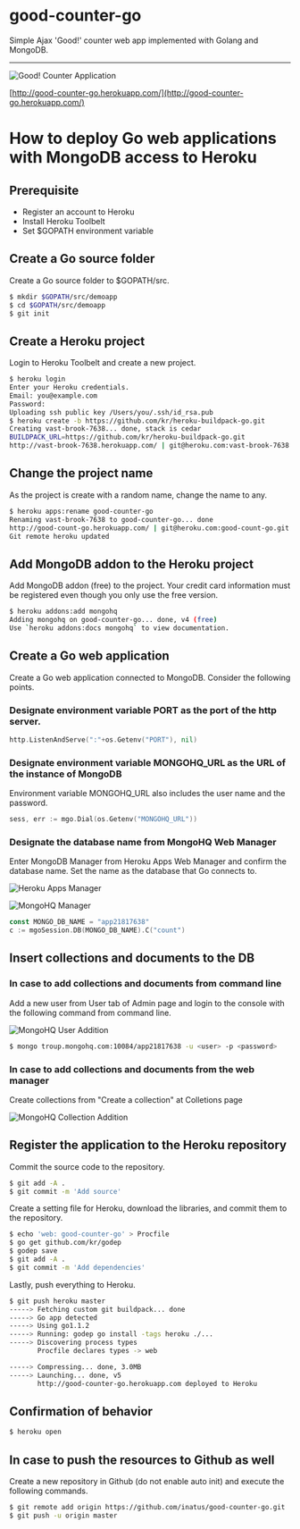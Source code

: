 good-counter-go
===============

Simple Ajax 'Good!' counter web app implemented with Golang and MongoDB.

---

![Good! Counter Application](http://blog.inagaki.in/wp-content/uploads/2014/02/good-counter.png)

[http://good-counter-go.herokuapp.com/](http://good-counter-go.herokuapp.com/)  

# How to deploy Go web applications with MongoDB access to Heroku

## Prerequisite

- Register an account to Heroku
- Install Heroku Toolbelt
- Set $GOPATH environment variable

## Create a Go source folder

Create a Go source folder to $GOPATH/src.

```bash
$ mkdir $GOPATH/src/demoapp
$ cd $GOPATH/src/demoapp
$ git init
```

## Create a Heroku project

Login to Heroku Toolbelt and create a new project.

```bash
$ heroku login
Enter your Heroku credentials.
Email: you@example.com
Password:
Uploading ssh public key /Users/you/.ssh/id_rsa.pub
$ heroku create -b https://github.com/kr/heroku-buildpack-go.git
Creating vast-brook-7638... done, stack is cedar
BUILDPACK_URL=https://github.com/kr/heroku-buildpack-go.git
http://vast-brook-7638.herokuapp.com/ | git@heroku.com:vast-brook-7638.git
```

## Change the project name

As the project is create with a random name, change the name to any. 

```bash
$ heroku apps:rename good-counter-go
Renaming vast-brook-7638 to good-counter-go... done
http://good-count-go.herokuapp.com/ | git@heroku.com:good-count-go.git
Git remote heroku updated
```

## Add MongoDB addon to the Heroku project

Add MongoDB addon (free) to the project. Your credit card information must be registered even though you only use the free version.

```bash
$ heroku addons:add mongohq
Adding mongohq on good-counter-go... done, v4 (free)
Use `heroku addons:docs mongohq` to view documentation.
```

## Create a Go web application

Create a Go web application connected to MongoDB. Consider the following points.

### Designate environment variable PORT as the port of the http server.

```go
http.ListenAndServe(":"+os.Getenv("PORT"), nil)
```

### Designate environment variable MONGOHQ_URL as the URL of the instance of MongoDB

Environment variable MONGOHQ_URL also includes the user name and the password.

```go
sess, err := mgo.Dial(os.Getenv("MONGOHQ_URL"))
```

### Designate the database name from MongoHQ Web Manager

Enter MongoDB Manager from Heroku Apps Web Manager and confirm the database name. Set the name as the database that Go connects to.

![Heroku Apps Manager](http://blog.inagaki.in/wp-content/uploads/2014/02/heroku-app-menu.png)

![MongoHQ Manager](http://blog.inagaki.in/wp-content/uploads/2014/02/heroku-mongohq-menu.png)

```go
const MONGO_DB_NAME = "app21817638"
c := mgoSession.DB(MONGO_DB_NAME).C("count")
```

## Insert collections and documents to the DB

### In case to add collections and documents from command line

Add a new user from User tab of Admin page and login to the console with the following command from command line.

![MongoHQ User Addition](http://blog.inagaki.in/wp-content/uploads/2014/02/heroku-mongohq-add-user.png)

```bash
$ mongo troup.mongohq.com:10084/app21817638 -u <user> -p <password>
```

### In case to add collections and documents from the web manager

Create collections from "Create a collection" at Colletions page

![MongoHQ Collection Addition](http://blog.inagaki.in/wp-content/uploads/2014/02/heroku-mongohq-add-col.png)

## Register the application to the Heroku repository

Commit the source code to the repository.

```bash
$ git add -A .
$ git commit -m 'Add source'
```

Create a setting file for Heroku, download the libraries, and commit them to the repository.

```bash
$ echo 'web: good-counter-go' > Procfile
$ go get github.com/kr/godep
$ godep save 
$ git add -A .
$ git commit -m 'Add dependencies'
```

Lastly, push everything to Heroku.

```bash
$ git push heroku master
-----> Fetching custom git buildpack... done
-----> Go app detected
-----> Using go1.1.2
-----> Running: godep go install -tags heroku ./...
-----> Discovering process types
       Procfile declares types -> web

-----> Compressing... done, 3.0MB
-----> Launching... done, v5
       http://good-counter-go.herokuapp.com deployed to Heroku
```

## Confirmation of behavior

```bash
$ heroku open
```

## In case to push the resources to Github as well

Create a new repository in Github (do not enable auto init) and execute the following commands.

```bash
$ git remote add origin https://github.com/inatus/good-counter-go.git
$ git push -u origin master
```
